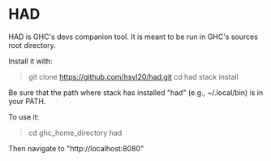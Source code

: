 HAD
===

HAD is GHC's devs companion tool. It is meant to be run in GHC's sources root
directory.

Install it with:

> git clone https://github.com/hsyl20/had.git
> cd had
> stack install

Be sure that the path where stack has installed "had" (e.g., ~/.local/bin) is in
your PATH.

To use it:
> cd ghc_home_directory
> had

Then navigate to "http://localhost:8080"
